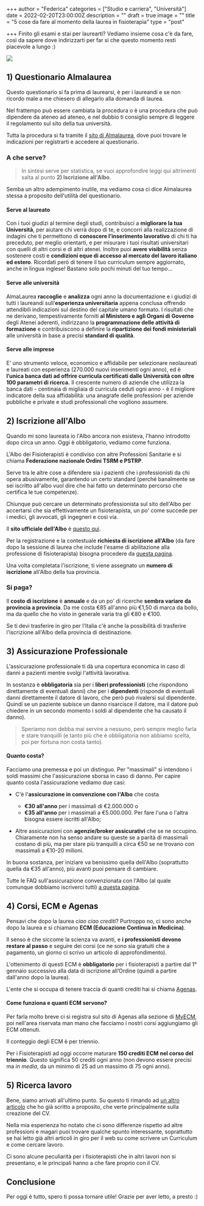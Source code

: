 +++
author = "Federica"
categories = ["Studio e carriera", "Università"]
date = 2022-02-20T23:00:00Z
description = ""
draft = true
image = ""
title = "5 cose da fare al momento della laurea in fisioterapia"
type = "post"

+++
Finito gli esami e stai per laurearti? Vediamo insieme cosa c'è da fare, così da sapere dove indirizzarti per far sì che questo momento resti piacevole a lungo :)

![](/images/baim-hanif-pywuomhtc6k-unsplash.jpg)

## 1) Questionario Almalaurea

Questo questionario si fa prima di laurearsi, è per i laureandi e se non ricordo male a me chiesero di allegarlo alla domanda di laurea. 

Nel frattempo può essere cambiata la procedura o è una procedura che può dipendere da ateneo ad ateneo, e nel dubbio ti consiglio sempre di leggere il regolamento sul sito della tua università.

Tutta la procedura si fa tramite il [sito di Almalaurea](), dove puoi trovare le indicazioni per registrarti e accedere al questionario.

### A che serve?

> In sintesi serve per statistica, se vuoi approfondire leggi qui altrimenti salta al punto **2) Iscrizione all'Albo**.

Semba un altro adempimento inutile, ma vediamo cosa ci dice Almalaurea stessa a proposito dell'utilità del questionario. 

#### Serve al laureato

Con i tuoi giudizi al termine degli studi, contribuisci a **migliorare la tua Università**, per aiutare chi verrà dopo di te, e concorri alla realizzazione di indagini che ti permettono di **conoscere l’inserimento lavorativo** di chi ti ha preceduto, per meglio orientarti, e per misurare i tuoi risultati universitari con quelli di altri corsi e di altri atenei. Inoltre puoi **avere visibilità** senza sostenere costi e **condizioni eque di accesso al mercato del lavoro italiano ed estero**. Ricordati però di tenere il tuo curriculum sempre aggiornato, anche in lingua inglese! Bastano solo pochi minuti del tuo tempo...

#### Serve alle università

AlmaLaurea **raccoglie** e **analizza** ogni anno la documentazione e i giudizi di tutti i laureandi sull’**esperienza universitaria** appena conclusa offrendo attendibili indicazioni sul destino del capitale umano formato. I risultati che ne derivano, tempestivamente forniti **al Ministero e agli Organi di Governo** degli Atenei aderenti, indirizzano la **programmazione delle attività di formazione** e contribuiscono a definire la **ripartizione dei fondi ministeriali** alle università in base a precisi **standard di qualità**.

#### Serve alle imprese

E’ uno strumento veloce, economico e affidabile per selezionare neolaureati e laureati con esperienza (270.000 nuovi inserimenti ogni anno), ed è **l’unica banca dati ad offrire curricula certificati dalle Università con oltre 100 parametri di ricerca.** Il crescente numero di aziende che utilizza la banca dati - centinaia di migliaia di curricula ceduti ogni anno - è il migliore indicatore della sua affidabilità: una anagrafe delle professioni per aziende pubbliche e private e studi professionali che vogliono assumere.

## 2) Iscrizione all'Albo

Quando mi sono laureata io l'Albo ancora non esisteva, l'hanno introdotto dopo circa un anno. Oggi è obbligatorio, vediamo come funziona.

L'Albo dei Fisioterapisti è condiviso con altre Professioni Sanitarie e si chiama **Federazione nazionale Ordini TSRM e PSTRP**. 

Serve tra le altre cose a difendere sia i pazienti che i professionisti da chi opera abusivamente, garantendo un certo standard (perché banalmente se sei iscritto all'albo vuol dire che hai fatto un determinato percorso che certifica le tue competenze).

Chiunque può cercare un determinato professionista sul sito dell'Albo per accertarsi che sia effettivamente un fisioterapista, un po' come succede per i medici, gli avvocati, gli ingegneri e così via.

Il **sito ufficiale dell'Albo** è [questo qui]().

Per la registrazione e la contestuale **richiesta di iscrizione all'Albo** (da fare dopo la sessione di laurea che include l'esame di abilitazione alla professione di fisioterapista) bisogna procedere da [questa pagina](https://iscritto.alboweb.net/registry/create "Registrazione").

Una volta completata l'iscrizione, ti viene assegnato un **numero di iscrizione** all'Albo della tua provincia. 

### Si paga?

Il **costo di iscrizione** è **annuale** e da un po' di ricerche **sembra variare da provincia a provincia**. Da me costa €85 all'anno più €1,50 di marca da bollo, ma da quello che ho visto in generale varia tra gli €80 e €100.

Se ti devi trasferire in giro per l'Italia c'è anche la possibilità di trasferire l'iscrizione all'Albo della provincia di destinazione.

## 3) Assicurazione Professionale

L'assicurazione professionale ti dà una copertura economica in caso di danni a pazienti mentre svolgi l'attività lavorativa.

In sostanza è **obbligatoria** sia per i **liberi professionisti** (che rispondono direttamente di eventuali danni) che per i **dipendenti** (risponde di eventuali danni direttamente il datore di lavoro, che però può rivalersi sul dipendente. Quindi se un paziente subisce un danno risarcisce il datore, ma il datore può chiedere in un secondo momento i soldi al dipendente che ha causato il danno).

> Speriamo non debba mai servire a nessuno, però sempre meglio farla e stare tranquilli (e tanto più che è obbligatoria non abbiamo scelta, poi per fortuna non costa tanto).

#### Quanto costa?

Facciamo una premessa e poi un distinguo. Per "massimali" si intendono i soldi massimi che l'assicurazione sborsa in caso di danno. Per capire quanto costa l'assicurazione vediamo due casi:

* C'è l'**assicurazione in convenzione con l'Albo** che costa 
  * **€30 all'anno** per i massimali di €2.000.000 o
  * **€35 all'anno** per i massimali a €5.000.000. Per fare l'una o l'altra bisogna essere iscritti all'Albo;


* Altre assicurazioni con **agenzie/broker assicurativi** che se ne occupino. Chiaramente non ha senso andare su queste se a parità di massimali costano di più, ma per stare più tranquilli a circa €50 se ne trovano con massimali a €10-20 milioni.

In buona sostanza, per iniziare va benissimo quella dell'Albo (soprattutto quella da €35 all'anno), più avanti puoi pensare di cambiare.

Tutte le FAQ sull'assicurazione convenzionata con l'Albo (al quale comunque dobbiamo iscriverci tutti) [a questa pagina](https://www.spepa.it/faq/#* "Assicurazione in Convenzione").

## 4) Corsi, ECM e Agenas

Pensavi che dopo la laurea _ciao ciao crediti_? Purtroppo no, ci sono anche dopo la laurea e si chiamano **ECM (Educazione Continua in Medicina)**.

Il senso è che siccome la scienza va avanti, e **i professionisti devono restare al passo** e seguire dei corsi (ce ne sono sia gratuiti che a pagamento, un giorno ci scrivo un articolo di approfondimento).

L'ottenimento di questi ECM è **obbligatorio** per i fisioterapisti a partire dal 1° gennaio successivo alla data di iscrizione all’Ordine (quindi a partire dall'anno dopo la laurea).

L'ente che si occupa di tenere traccia di quanti crediti hai si chiama [Agenas](https://ape.agenas.it/Home.aspx "Agenas"). 

#### Come funziona e quanti ECM servono?

Per farla molto breve ci si registra sul sito di Agenas alla sezione di [MyECM](https://ape.agenas.it/professionisti/myecm.aspx "myECM"), poi nell'area riservata man mano che facciamo i nostri corsi aggiungiamo gli ECM ottenuti.

Il conteggio degli ECM è per triennio. 

Per i Fisioterapisti ad oggi occorre maturare **150 crediti ECM** **nel corso del triennio**. Questo significa 50 crediti ogni anno (non devono essere precisi ma _in media_, da un minimo di 25 ad un massimo di 75 ogni anno).

## 5) Ricerca lavoro

Bene, siamo arrivati all'ultimo punto. Su questo ti rimando ad [un altro articolo](https://fisioterapisti.org/come-trovare-lavoro-dopo-la-laurea/ "Come cercare lavoro dopo la laurea per fisioterapisti") che ho già scritto a proposito, che verte principalmente sulla creazione del CV. 

Nella mia esperienza ho notato che ci sono differenze rispetto ad altre professioni e magari puoi trovare qualche spunto interessante, soprattutto se hai letto già altri articoli in giro per il web su come scrivere un Curriculum e come cercare lavoro. 

Ci sono alcune peculiarità per i fisioterapisti che in altri lavori non si presentano, e le principali hanno a che fare proprio con il CV.

## Conclusione

Per oggi è tutto, spero ti possa tornare utile! Grazie per aver letto, a presto :)